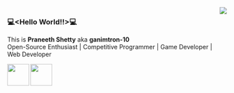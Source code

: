 
<img align='right' src='https://media.giphy.com/media/l0HlNaQ6gWfllcjDO/giphy.gif'>

### 💻\<Hello World!!\>💻

This is **Praneeth Shetty** aka **ganimtron-10** <br>
Open-Source Enthusiast | Competitive Programmer | Game Developer | Web Developer

[<img height='50' align='left' src='https://simpleicons.org/icons/linkedin.svg'>](https://www.linkedin.com/in/praneeth-shetty-6b0892202/)
[<img height='50' align='left' src='https://simpleicons.org/icons/youtube.svg'>](https://www.youtube.com/channel/UCqmjz897ENq1ySddSkvtUNg)

